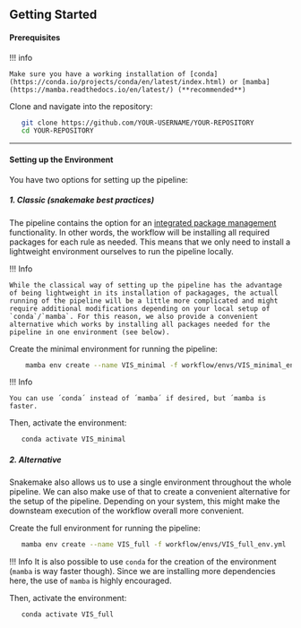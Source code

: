 ## Getting Started
#### Prerequisites

!!! info

    Make sure you have a working installation of [conda](https://conda.io/projects/conda/en/latest/index.html) or [mamba](https://mamba.readthedocs.io/en/latest/) (**recommended**)

Clone and navigate into the repository:
   
```bash
   git clone https://github.com/YOUR-USERNAME/YOUR-REPOSITORY
   cd YOUR-REPOSITORY
```
---

#### Setting up the Environment

You have two options for setting up the pipeline:

##### 1. Classic (snakemake best practices)

The pipeline contains the option for an [integrated package management](https://snakemake.readthedocs.io/en/latest/snakefiles/deployment.html#integrated-package-management) functionality. 
In other words, the workflow will be installing all required packages for each rule as needed.
This means that we only need to install a lightweight environment ourselves to run the pipeline locally.

!!! Info 

    While the classical way of setting up the pipeline has the advantage of being lightweight in its installation of packagages, the actuall running of the pipeline will be a little more complicated and might require additional modifications depending on your local setup of `conda`/`mamba`. For this reason, we also provide a convenient alternative which works by installing all packages needed for the pipeline in one environment (see below).

Create the minimal environment for running the pipeline: 

```bash 
    mamba env create --name VIS_minimal -f workflow/envs/VIS_minimal_env.yml
```

!!! Info 

    You can use ´conda´ instead of ´mamba´ if desired, but ´mamba is faster. 

Then, activate the environment: 

```bash
   conda activate VIS_minimal
```
##### 2. Alternative

Snakemake also allows us to use a single environment throughout the whole pipeline. We can also make use of that to create a convenient alternative for the setup of the pipeline. Depending on your system, this might make the downsteam execution of the workflow overall more convenient. 

Create the full environment for running the pipeline:

```bash    
   mamba env create --name VIS_full -f workflow/envs/VIS_full_env.yml
```

!!! Info 
    It is also possible to use `conda` for the creation of the environment (`mamba` is way faster though). Since we are installing more dependencies here, the use of `mamba` is highly encouraged.

Then, activate the environment:

```bash
   conda activate VIS_full 
```